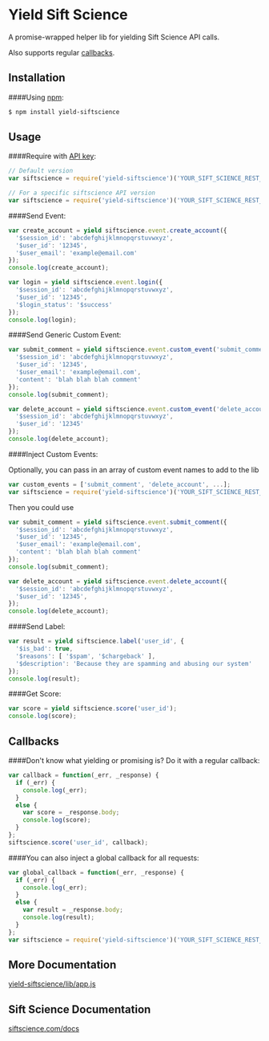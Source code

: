 Yield Sift Science
===

A promise-wrapped helper lib for yielding Sift Science API calls.

Also supports regular [callbacks](#callbacks).

## Installation

####Using [npm](https://npmjs.org):
```bash
$ npm install yield-siftscience
```

## Usage

####Require with [API key](https://siftscience.com/console/api-keys):
```js
// Default version
var siftscience = require('yield-siftscience')('YOUR_SIFT_SCIENCE_REST_API_KEY');

// For a specific siftscience API version
var siftscience = require('yield-siftscience')('YOUR_SIFT_SCIENCE_REST_API_KEY', 'v203');
```

####Send Event:
```js
var create_account = yield siftscience.event.create_account({
  '$session_id': 'abcdefghijklmnopqrstuvwxyz',
  '$user_id': '12345',
  '$user_email': 'example@email.com'
});
console.log(create_account);

var login = yield siftscience.event.login({
  '$session_id': 'abcdefghijklmnopqrstuvwxyz',
  '$user_id': '12345',
  '$login_status': '$success'
});
console.log(login);
```

####Send Generic Custom Event:
```js
var submit_comment = yield siftscience.event.custom_event('submit_comment', {
  '$session_id': 'abcdefghijklmnopqrstuvwxyz',
  '$user_id': '12345',
  '$user_email': 'example@email.com',
  'content': 'blah blah blah comment'
});
console.log(submit_comment);

var delete_account = yield siftscience.event.custom_event('delete_account', {
  '$session_id': 'abcdefghijklmnopqrstuvwxyz',
  '$user_id': '12345'
});
console.log(delete_account);
```

####Inject Custom Events:

Optionally, you can pass in an array of custom event names to add to the lib

```js
var custom_events = ['submit_comment', 'delete_account', ...];
var siftscience = require('yield-siftscience')('YOUR_SIFT_SCIENCE_REST_API_KEY', null, custom_events);
```

Then you could use

```js
var submit_comment = yield siftscience.event.submit_comment({
  '$session_id': 'abcdefghijklmnopqrstuvwxyz',
  '$user_id': '12345',
  '$user_email': 'example@email.com',
  'content': 'blah blah blah comment'
});
console.log(submit_comment);

var delete_account = yield siftscience.event.delete_account({
  '$session_id': 'abcdefghijklmnopqrstuvwxyz',
  '$user_id': '12345',
});
console.log(delete_account);
```

####Send Label:
```js
var result = yield siftscience.label('user_id', {
  '$is_bad': true,
  '$reasons': [ '$spam', '$chargeback' ],
  '$description': 'Because they are spamming and abusing our system'
});
console.log(result);
```

####Get Score:
```js
var score = yield siftscience.score('user_id');
console.log(score);
```

## Callbacks

####Don't know what yielding or promising is? Do it with a regular callback:
```js
var callback = function(_err, _response) {
  if (_err) {
    console.log(_err);
  }
  else {
    var score = _response.body;
    console.log(score);
  }
};
siftscience.score('user_id', callback);
```

####You can also inject a global callback for all requests:
```js
var global_callback = function(_err, _response) {
  if (_err) {
    console.log(_err);
  }
  else {
    var result = _response.body;
    console.log(result);
  }
};
var siftscience = require('yield-siftscience')('YOUR_SIFT_SCIENCE_REST_API_KEY', null, null, global_callback);
```

## More Documentation

[yield-siftscience/lib/app.js](https://github.com/otothea/yield-siftscience/blob/master/lib/app.js)

## Sift Science Documentation

[siftscience.com/docs](https://siftscience.com/docs)
